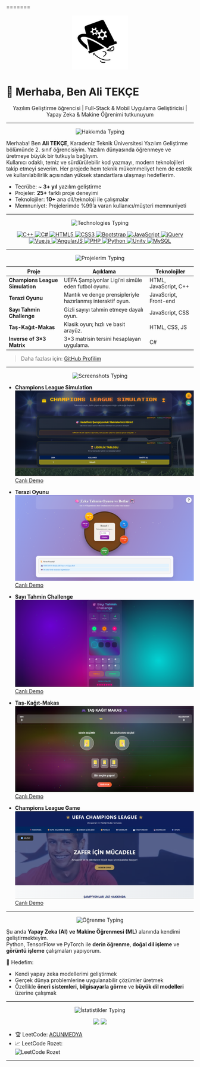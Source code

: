 =======
<p align="center">
  <img src="https://raw.githubusercontent.com/alitekce2005/alitekce2005/main/assets/profile.jpg" alt="Ali TEKÇE" width="150"/>
</p>

# 👋 Merhaba, Ben Ali TEKÇE

<div align="center">
  Yazılım Geliştirme öğrencisi | Full-Stack & Mobil Uygulama Geliştiricisi | Yapay Zeka & Makine Öğrenimi tutkunuyum  
</div>

---

<p align="center">
  <img src="https://readme-typing-svg.herokuapp.com?font=Press+Start+2P&size=22&pause=1000&color=00FF00&width=600&lines=🧑‍💼+Hakkımda+%2F+About+Me" alt="Hakkımda Typing"/>
</p>

Merhaba! Ben **Ali TEKÇE**, Karadeniz Teknik Üniversitesi Yazılım Geliştirme bölümünde 2. sınıf öğrencisiyim. Yazılım dünyasında öğrenmeye ve üretmeye büyük bir tutkuyla bağlıyım.  
Kullanıcı odaklı, temiz ve sürdürülebilir kod yazmayı, modern teknolojileri takip etmeyi severim. Her projede hem teknik mükemmeliyet hem de estetik ve kullanılabilirlik açısından yüksek standartlara ulaşmayı hedeflerim.

- Tecrübe: ~ **3+ yıl** yazılım geliştirme  
- Projeler: **25+** farklı proje deneyimi  
- Teknolojiler: **10+** ana dil/teknoloji ile çalışmalar  
- Memnuniyet: Projelerimde %99’a varan kullanıcı/müşteri memnuniyeti  

---

<p align="center">
  <img src="https://readme-typing-svg.herokuapp.com?font=Press+Start+2P&size=22&pause=1000&color=FF69B4&width=600&lines=🌈+💻+Kullandığım+Teknolojiler+%2F+Technologies+I+Work+With" alt="Technologies Typing"/>
</p>

<p align="center">
  <a href="https://www.cplusplus.com/" target="_blank">
    <img src="https://cdn.jsdelivr.net/gh/devicons/devicon/icons/cplusplus/cplusplus-original.svg" width="40" title="C++"/>
  </a>
  <a href="https://docs.microsoft.com/en-us/dotnet/csharp/" target="_blank">
    <img src="https://cdn.jsdelivr.net/gh/devicons/devicon/icons/csharp/csharp-original.svg" width="40" title="C#"/>
  </a>
  <a href="https://developer.mozilla.org/en-US/docs/Web/HTML" target="_blank">
    <img src="https://cdn.jsdelivr.net/gh/devicons/devicon/icons/html5/html5-original.svg" width="40" title="HTML5"/>
  </a>
  <a href="https://developer.mozilla.org/en-US/docs/Web/CSS" target="_blank">
    <img src="https://cdn.jsdelivr.net/gh/devicons/devicon/icons/css3/css3-original.svg" width="40" title="CSS3"/>
  </a>
  <a href="https://getbootstrap.com/" target="_blank">
    <img src="https://cdn.jsdelivr.net/gh/devicons/devicon/icons/bootstrap/bootstrap-original.svg" width="40" title="Bootstrap"/>
  </a>
  <a href="https://developer.mozilla.org/en-US/docs/Web/JavaScript" target="_blank">
    <img src="https://cdn.jsdelivr.net/gh/devicons/devicon/icons/javascript/javascript-original.svg" width="40" title="JavaScript"/>
  </a>
  <a href="https://jquery.com/" target="_blank">
    <img src="https://cdn.jsdelivr.net/gh/devicons/devicon/icons/jquery/jquery-original.svg" width="40" title="jQuery"/>
  </a>
  <a href="https://vuejs.org/" target="_blank">
    <img src="https://cdn.jsdelivr.net/gh/devicons/devicon/icons/vuejs/vuejs-original.svg" width="40" title="Vue.js"/>
  </a>
  <a href="https://angular.io/" target="_blank">
    <img src="https://cdn.jsdelivr.net/gh/devicons/devicon/icons/angularjs/angularjs-original.svg" width="40" title="AngularJS"/>
  </a>
  <a href="https://www.php.net/" target="_blank">
    <img src="https://cdn.jsdelivr.net/gh/devicons/devicon/icons/php/php-original.svg" width="40" title="PHP"/>
  </a>
  <a href="https://www.python.org/" target="_blank">
    <img src="https://cdn.jsdelivr.net/gh/devicons/devicon/icons/python/python-original.svg" width="40" title="Python"/>
  </a>
  <a href="https://unity.com/" target="_blank">
    <img src="https://cdn.jsdelivr.net/gh/devicons/devicon/icons/unity/unity-original.svg" width="40" title="Unity"/>
  </a>
  <a href="https://www.mysql.com/" target="_blank">
    <img src="https://cdn.jsdelivr.net/gh/devicons/devicon/icons/mysql/mysql-original.svg" width="40" title="MySQL"/>
  </a>
</p>

---

<p align="center">
  <img src="https://readme-typing-svg.herokuapp.com?font=Press+Start+2P&size=22&pause=1000&color=00BFFF&width=600&lines=🚀+Projelerim+%2F+Selected+Projects" alt="Projelerim Typing"/>
</p>

| Proje | Açıklama | Teknolojiler |
|---|---|---|
| **Champions League Simulation** | UEFA Şampiyonlar Ligi’ni simüle eden futbol oyunu. | HTML, JavaScript, C++ |
| **Terazi Oyunu** | Mantık ve denge prensipleriyle hazırlanmış interaktif oyun. | JavaScript, Front-end |
| **Sayı Tahmin Challenge** | Gizli sayıyı tahmin etmeye dayalı oyun. | JavaScript, CSS |
| **Taş-Kağıt-Makas** | Klasik oyun; hızlı ve basit arayüz. | HTML, CSS, JS |
| **Inverse of 3×3 Matrix** | 3×3 matrisin tersini hesaplayan uygulama. | C# |

> Daha fazlası için: [GitHub Profilim](https://github.com/alitekce2005)

---

<p align="center">
  <img src="https://readme-typing-svg.herokuapp.com?font=Press+Start+2P&size=22&pause=1000&color=FF4500&width=600&lines=📸+Screenshots+%26+Canlı+Demolar" alt="Screenshots Typing"/>
</p>

- **Champions League Simulation**  
  ![Champions League Simulation](https://raw.githubusercontent.com/alitekce2005/alitekce2005/main/projects/champions.png)  
  [Canlı Demo](https://alitekce2005.github.io/champions_league_new.github.io/)

- **Terazi Oyunu**  
  ![Terazi Oyunu](https://raw.githubusercontent.com/alitekce2005/alitekce2005/main/projects/terazi.png)  
  [Canlı Demo](https://alitekce2005.github.io/terazi_oyunu.github.io/)

- **Sayı Tahmin Challenge**  
  ![Sayı Tahmin Challenge](https://raw.githubusercontent.com/alitekce2005/alitekce2005/main/projects/sayi_tahmin.png)  
  [Canlı Demo](https://alitekce2005.github.io/Sayi_Tahmin_Challenge.github.io/)

- **Taş-Kağıt-Makas**  
  ![Taş-Kağıt-Makas](https://raw.githubusercontent.com/alitekce2005/alitekce2005/main/projects/tas_kagit_makas.png)  
  [Canlı Demo](https://alitekce2005.github.io/tas-kagit-makas.github.io/)

- **Champions League Game**  
  ![Champions League Game](https://raw.githubusercontent.com/alitekce2005/alitekce2005/main/projects/champions_game.png)  
  [Canlı Demo](https://alitekce2005.github.io/champions_league.github.io/)

---

<p align="center">
  <img src="https://readme-typing-svg.herokuapp.com?font=Press+Start+2P&size=22&pause=1000&color=00FF7F&width=600&lines=📝+Teknik+Yaz%C4%B1+%26+%C3%96%C4%9Frenme" alt="Öğrenme Typing"/>
</p>

Şu anda **Yapay Zeka (AI) ve Makine Öğrenmesi (ML)** alanında kendimi geliştirmekteyim.  
Python, TensorFlow ve PyTorch ile **derin öğrenme**, **doğal dil işleme** ve **görüntü işleme** çalışmaları yapıyorum.  

🎯 Hedefim:  
- Kendi yapay zeka modellerimi geliştirmek  
- Gerçek dünya problemlerine uygulanabilir çözümler üretmek  
- Özellikle **öneri sistemleri, bilgisayarla görme** ve **büyük dil modelleri** üzerine çalışmak  

---

<p align="center">
  <img src="https://readme-typing-svg.herokuapp.com?font=Press+Start+2P&size=22&pause=1000&color=FFD700&width=600&lines=📊+İstatistikler+%2F+GitHub+%26+LeetCode" alt="İstatistikler Typing"/>
</p>

<p align="center">
  <img src="https://github-readme-stats.vercel.app/api?username=alitekce2005&show_icons=true&theme=tokyonight" height="150"/>
  <img src="https://github-readme-stats.vercel.app/api/top-langs/?username=alitekce2005&layout=compact&theme=tokyonight" height="150"/>
</p>

- 🏆 LeetCode: [ACUNMEDYA](https://leetcode.com/ACUNMEDYA/)  
- 📈 LeetCode Rozet:  
  ![LeetCode Rozet](https://leetcode-badge-showcase.vercel.app/api?username=ACUNMEDYA&animated=true&theme=dark)

---

<p align="center">
  <img src="https://readme-typing-svg.herokuapp.com?font=Press+Start+2P&size=22&pause=
>>>>>>> 4ffad5c7d248dcf405c15b7a0f76c97832186934
